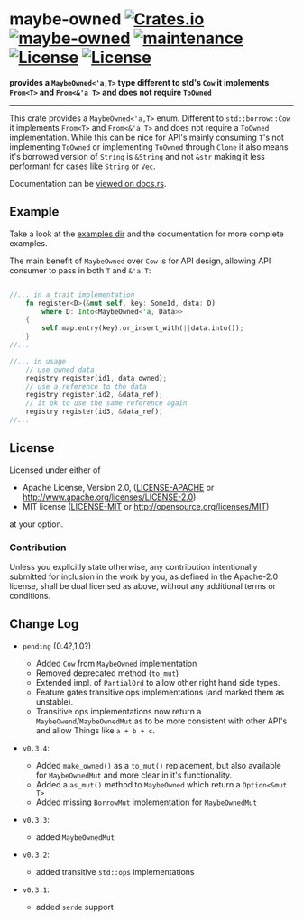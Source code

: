 
# maybe-owned [![Crates.io](https://img.shields.io/crates/v/maybe-owned.svg)](https://crates.io/crates/maybe-owned) [![maybe-owned](https://docs.rs/maybe-owned/badge.svg)](https://docs.rs/maybe-owned) [![maintenance](https://img.shields.io/badge/maintenance-passively--maintained-blue.svg)](https://img.shields.io/badge/maintenance-passively--maintained-blue.svg) [![License](https://img.shields.io/badge/License-MIT-blue.svg)](https://opensource.org/licenses/MIT) [![License](https://img.shields.io/badge/License-Apache%202.0-blue.svg)](https://opensource.org/licenses/Apache-2.0)

**provides a `MaybeOwned<'a,T>` type different to std's `Cow` it implements `From<T>` and `From<&'a T>` and does not require `ToOwned`**

---

This crate provides a `MaybeOwned<'a,T>` enum. Different to `std::borrow::Cow` it
implements `From<T>` and `From<&'a T>` and does not require a `ToOwned` implementation.
While this can be nice for API's mainly consuming `T`'s not implementing `ToOwned` or implementing
`ToOwned` through `Clone` it also means it's borrowed version of `String` is
`&String` and not `&str` making it less performant for cases like `String` or `Vec`.


Documentation can be [viewed on docs.rs](https://docs.rs/maybe-owned).


## Example

Take a look at the [examples dir](./examples) and the documentation
for more complete examples.

The main benefit of `MaybeOwned` over `Cow` is for API design,
allowing API consumer to pass in both `T` and `&'a T`:

```rust

//... in a trait implementation
    fn register<D>(&mut self, key: SomeId, data: D)
        where D: Into<MaybeOwned<'a, Data>>
    {
        self.map.entry(key).or_insert_with(||data.into());
    }
//...

//... in usage
    // use owned data
    registry.register(id1, data_owned);
    // use a reference to the data
    registry.register(id2, &data_ref);
    // it ok to use the same reference again
    registry.register(id3, &data_ref);
//...
```

## License

Licensed under either of

 * Apache License, Version 2.0, ([LICENSE-APACHE](LICENSE-APACHE) or http://www.apache.org/licenses/LICENSE-2.0)
 * MIT license ([LICENSE-MIT](LICENSE-MIT) or http://opensource.org/licenses/MIT)

at your option.

### Contribution

Unless you explicitly state otherwise, any contribution intentionally submitted for inclusion in the work by you, as defined in the Apache-2.0 license, shall be dual licensed as above, without any additional terms or conditions.


## Change Log

- `pending` (0.4?,1.0?)
  - Added `Cow` from `MaybeOwned` implementation
  - Removed deprecated method (`to_mut`)
  - Extended impl. of `PartialOrd` to allow other
    right hand side types.
  - Feature gates transitive ops implementations
    (and marked them as unstable).
  - Transitive ops implementations now return a
    `MaybeOwend`/`MaybeOwnedMut` as to be more
    consistent with other API's and allow Things
    like `a + b + c`.

- `v0.3.4`:
  - Added `make_owned()` as a `to_mut()` replacement,
    but also available for `MaybeOwnedMut` and more
    clear in it's functionality.
  - Added a `as_mut()` method to `MaybeOwned` which
    return a `Option<&mut T>`
  - Added missing `BorrowMut` implementation
    for `MaybeOwnedMut`


- `v0.3.3`:
  - added `MaybeOwnedMut`

- `v0.3.2`:
  - added transitive `std::ops` implementations

- `v0.3.1`:
  - added `serde` support

